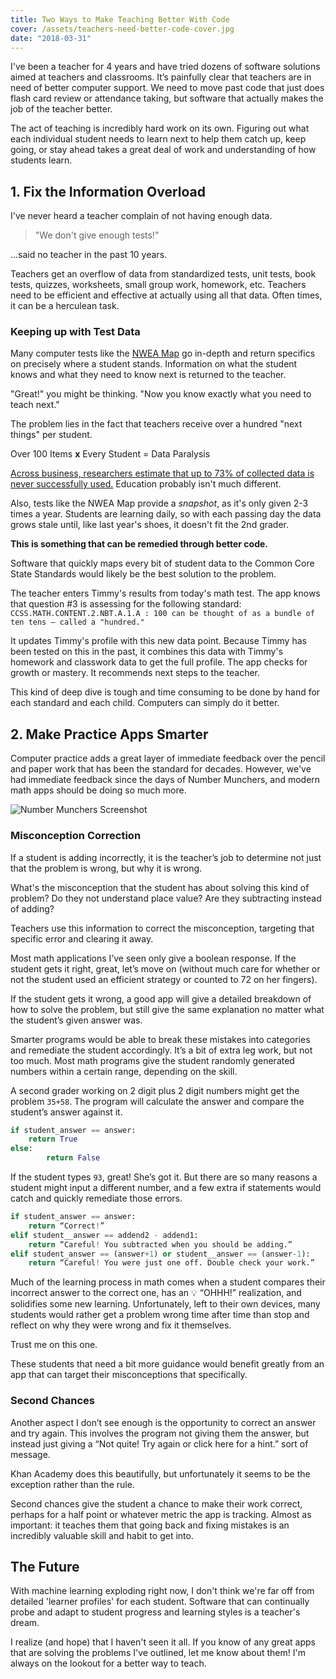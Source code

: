```yaml
---
title: Two Ways to Make Teaching Better With Code
cover: /assets/teachers-need-better-code-cover.jpg
date: "2018-03-31"
---
```

I've been a teacher for 4 years and have tried dozens of software solutions aimed at teachers and classrooms. It’s painfully clear that teachers are in need of better computer support. We need to move past code that just does flash card review or attendance taking, but software that actually makes the job of the teacher better.

The act of teaching is incredibly hard work on its own. Figuring out what each individual student needs to learn next to help them catch up, keep going, or stay ahead takes a great deal of work and understanding of how students learn. 

## 1. Fix the Information Overload
I've never heard a teacher complain of not having enough data.
>"We don't give enough tests!"

...said no teacher in the past 10 years.

Teachers get an overflow of data from standardized tests, unit tests, book tests, quizzes, worksheets, small group work, homework, etc. Teachers need to be efficient and effective at actually using all that data. Often times, it can be a herculean task. 

### Keeping up with Test Data
Many computer tests like the [NWEA Map](https://www.nwea.org/) go in-depth and return specifics on precisely where a student stands. Information on what the student knows and what they need to know next is returned to the teacher.

"Great!" you might be thinking. "Now you know exactly what you need to teach next."

The problem lies in the fact that teachers receive over a hundred "next things" per student. 

Over 100 Items **x** Every Student = Data Paralysis

[Across business, researchers estimate that up to 73% of collected data is never successfully used.](https://www.forbes.com/sites/tomaslaurinavicius/2017/11/01/risk-too-much-data/#57175cda44b3) Education probably isn't much different.

Also, tests like the NWEA Map provide a *snapshot*, as it's only given 2-3 times a year. Students are learning daily, so with each passing day the data grows stale until, like last year's shoes, it doesn't fit the 2nd grader. 

**This is something that can be remedied through better code.**

Software that quickly maps every bit of student data to the Common Core State Standards would likely be the best solution to the problem.

The teacher enters Timmy's results from today's math test. The app knows that question #3 is assessing for the following standard:
`CCSS.MATH.CONTENT.2.NBT.A.1.A : 100 can be thought of as a bundle of ten tens — called a "hundred."`


It updates Timmy's profile with this new data point. Because Timmy has been tested on this in the past, it combines this data with Timmy's homework and classwork data to get the full profile. The app checks for growth or mastery. It recommends next steps to the teacher.

This kind of deep dive is tough and time consuming to be done by hand for each standard and each child. Computers can simply do it better.
## 2. Make Practice Apps Smarter

Computer practice adds a great layer of immediate feedback over the pencil and paper work that has been the standard for decades. However, we've had immediate feedback since the days of Number Munchers, and modern math apps should be doing so much more.

![Number Munchers Screenshot](/assets/teachers-need-better-code-number-munchers.gif) 

### Misconception Correction
If a student is adding incorrectly, it is the teacher’s job to determine not just that the problem is wrong, but why it is wrong. 

What's the misconception that the student has about solving this kind of problem? Do they not understand place value? Are they subtracting instead of adding?

Teachers use this information to correct the misconception, targeting that specific error and clearing it away. 

Most math applications I’ve seen only give a boolean response. If the student gets it right, great, let’s move on (without much care for whether or not the student used an efficient strategy or counted to 72 on her fingers). 

If the student gets it wrong, a good app will give a detailed breakdown of how to solve the problem, but still give the same explanation no matter what the student’s given answer was. 

Smarter programs would be able to break these mistakes into categories and remediate the student accordingly. It’s a bit of extra leg work, but not too much. Most math programs give the student randomly generated numbers within a certain range, depending on the skill. 

A second grader working on 2 digit plus 2 digit numbers might get the problem `35+58`. The program will calculate the answer and compare the student’s answer against it. 
```python
if student_answer == answer:
	return True
else:
		return False
```

If the student types `93`, great! She’s got it. But there are so many reasons a student might input a different number, and a few extra if statements would catch and quickly remediate those errors.

```python
if student_answer == answer:
	return “Correct!”
elif student__answer == addend2 - addend1:
	return “Careful! You subtracted when you should be adding.”
elif student_answer == (answer+1) or student__answer == (answer-1):
	return “Careful! You were just one off. Double check your work.”
```

Much of the learning process in math comes when a student compares their incorrect answer to the correct one, has an 💡 “OHHH!” realization, and solidifies some new learning. Unfortunately, left to their own devices, many students would rather get a problem wrong time after time than stop and reflect on why they were wrong and fix it themselves. 

Trust me on this one.

These students that need a bit more guidance would benefit greatly from an app that can target their misconceptions that specifically. 

### Second Chances
Another aspect I don’t see enough is the opportunity to correct an answer and try again. This involves the program not giving them the answer, but instead just giving a “Not quite! Try again or click here for a hint.” sort of message. 

Khan Academy does this beautifully, but unfortunately it seems to be the exception rather than the rule. 

Second chances give the student a chance to make their work correct, perhaps for a half point or whatever metric the app is tracking. Almost as important: it teaches them that going back and fixing mistakes is an incredibly valuable skill and habit to get into.

## The Future
With machine learning exploding right now, I don't think we're far off from detailed 'learner profiles' for each student. Software that can continually probe and adapt to student progress and learning styles is a teacher's dream.

I realize (and hope) that I haven't seen it all. If you know of any great apps that are solving the problems I've outlined, let me know about them! I'm always on the lookout for a better way to teach. 